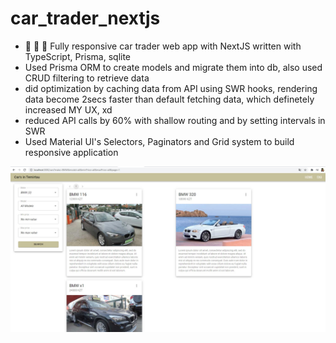 # car_trader_nextjs
 * :runner: :runner: :runner: Fully responsive car trader web app with NextJS written with TypeScript, Prisma, sqlite
 * Used Prisma ORM to create models and migrate them into db, also used CRUD filtering to retrieve data
 * did optimization by caching data from API using SWR hooks, rendering data become 2secs faster than default fetching data, which definetely increased MY UX, xd
 * reduced API calls by 60% with shallow routing and by setting intervals in SWR
 * Used Material UI's Selectors, Paginators and Grid system to build responsive application

![Alt text](demo.jpg?raw=true "Title")
